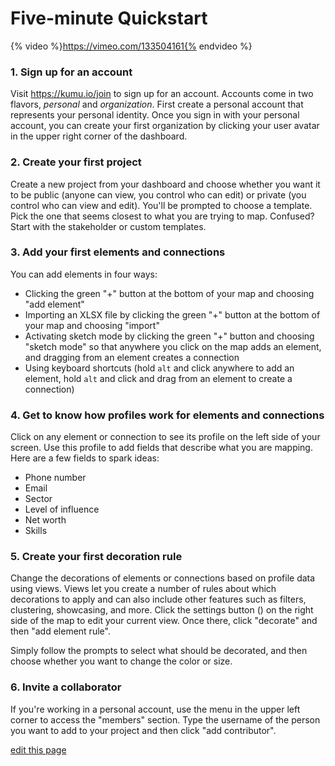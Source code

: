 # Five-minute Quickstart

{% video %}https://vimeo.com/133504161{% endvideo %}

### 1. Sign up for an account

Visit https://kumu.io/join to sign up for an account. Accounts come in two flavors, *personal* and *organization*. First create a personal account that represents your personal identity. Once you sign in with your personal account, you can create your first organization by clicking your user avatar in the upper right corner of the dashboard.

### 2. Create your first project

Create a new project from your dashboard and choose whether you want it to be public (anyone can view, you control who can edit) or private (you control who can view and edit). You'll be prompted to choose a template. Pick the one that seems closest to what you are trying to map. Confused? Start with the stakeholder or custom templates.

### 3. Add your first elements and connections

You can add elements in four ways:

- Clicking the green "+" button at the bottom of your map and choosing "add element"
- Importing an XLSX file by clicking the green "+" button at the bottom of your map and choosing "import"
- Activating sketch mode by clicking the green "+" button and choosing "sketch mode" so that anywhere you click on the map adds an element, and dragging from an element creates a connection
- Using keyboard shortcuts (hold `alt` and click anywhere to add an element, hold `alt` and click and drag from an element to create a connection)

### 4. Get to know how profiles work for elements and connections

Click on any element or connection to see its profile on the left side of your screen. Use this profile to add fields that describe what you are mapping. Here are a few fields to spark ideas:

- Phone number
- Email
- Sector
- Level of influence
- Net worth
- Skills

### 5. Create your first decoration rule

Change the decorations of elements or connections based on profile data using views. Views let you create a number of rules about which decorations to apply and can also include other features such as filters, clustering, showcasing, and more. Click the settings button (<i class="fa fa-sliders fa-rotate-270"></i>) on the right side of the map to edit your current view. Once there, click "decorate" and then "add element rule".

Simply follow the prompts to select what should be decorated, and then choose whether you want to change the color or size.

### 6. Invite a collaborator

If you're working in a personal account, use the menu in the upper left corner to access the "members" section. Type the username of the person you want to add to your project and then click "add contributor".

<span class="edit-link"><a href="https://github.com/kumu/docs/blob/master/about/five-minute-quickstart.md" target="_blank"><i class="fa fa-github"></i> edit this page</a></span>
